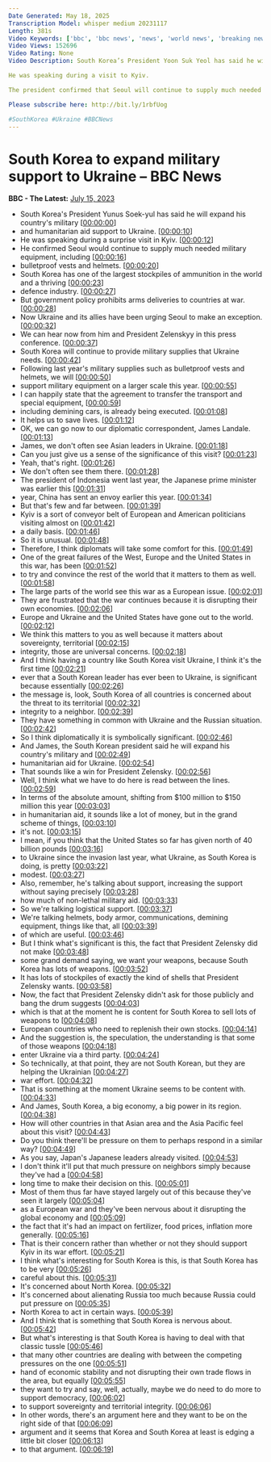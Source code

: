 ```yaml
---
Date Generated: May 18, 2025
Transcription Model: whisper medium 20231117
Length: 381s
Video Keywords: ['bbc', 'bbc news', 'news', 'world news', 'breaking news', 'us news', 'world']
Video Views: 152696
Video Rating: None
Video Description: South Korea’s President Yoon Suk Yeol has said he will expand his country’s military and humanitarian aid support to Ukraine.

He was speaking during a visit to Kyiv. 

The president confirmed that Seoul will continue to supply much needed military equipment, including bullet-proof vests and helmets.

Please subscribe here: http://bit.ly/1rbfUog

#SouthKorea #Ukraine #BBCNews
---
```


# South Korea to expand military support to Ukraine – BBC News
**BBC - The Latest:** [July 15, 2023](https://www.youtube.com/watch?v=2_WfVNmp3vs)
*  South Korea's President Yunus Soek-yul has said he will expand his country's military [[00:00:00](https://www.youtube.com/watch?v=2_WfVNmp3vs&t=0.0s)]
*  and humanitarian aid support to Ukraine. [[00:00:10](https://www.youtube.com/watch?v=2_WfVNmp3vs&t=10.08s)]
*  He was speaking during a surprise visit in Kyiv. [[00:00:12](https://www.youtube.com/watch?v=2_WfVNmp3vs&t=12.56s)]
*  He confirmed Seoul would continue to supply much needed military equipment, including [[00:00:16](https://www.youtube.com/watch?v=2_WfVNmp3vs&t=16.2s)]
*  bulletproof vests and helmets. [[00:00:20](https://www.youtube.com/watch?v=2_WfVNmp3vs&t=20.6s)]
*  South Korea has one of the largest stockpiles of ammunition in the world and a thriving [[00:00:23](https://www.youtube.com/watch?v=2_WfVNmp3vs&t=23.400000000000002s)]
*  defence industry. [[00:00:27](https://www.youtube.com/watch?v=2_WfVNmp3vs&t=27.2s)]
*  But government policy prohibits arms deliveries to countries at war. [[00:00:28](https://www.youtube.com/watch?v=2_WfVNmp3vs&t=28.599999999999998s)]
*  Now Ukraine and its allies have been urging Seoul to make an exception. [[00:00:32](https://www.youtube.com/watch?v=2_WfVNmp3vs&t=32.96s)]
*  We can hear now from him and President Zelenskyy in this press conference. [[00:00:37](https://www.youtube.com/watch?v=2_WfVNmp3vs&t=37.8s)]
*  South Korea will continue to provide military supplies that Ukraine needs. [[00:00:42](https://www.youtube.com/watch?v=2_WfVNmp3vs&t=42.16s)]
*  Following last year's military supplies such as bulletproof vests and helmets, we will [[00:00:50](https://www.youtube.com/watch?v=2_WfVNmp3vs&t=50.76s)]
*  support military equipment on a larger scale this year. [[00:00:55](https://www.youtube.com/watch?v=2_WfVNmp3vs&t=55.52s)]
*  I can happily state that the agreement to transfer the transport and special equipment, [[00:00:59](https://www.youtube.com/watch?v=2_WfVNmp3vs&t=59.2s)]
*  including demining cars, is already being executed. [[00:01:08](https://www.youtube.com/watch?v=2_WfVNmp3vs&t=68.0s)]
*  It helps us to save lives. [[00:01:12](https://www.youtube.com/watch?v=2_WfVNmp3vs&t=72.0s)]
*  OK, we can go now to our diplomatic correspondent, James Landale. [[00:01:13](https://www.youtube.com/watch?v=2_WfVNmp3vs&t=73.84s)]
*  James, we don't often see Asian leaders in Ukraine. [[00:01:18](https://www.youtube.com/watch?v=2_WfVNmp3vs&t=78.64s)]
*  Can you just give us a sense of the significance of this visit? [[00:01:23](https://www.youtube.com/watch?v=2_WfVNmp3vs&t=83.2s)]
*  Yeah, that's right. [[00:01:26](https://www.youtube.com/watch?v=2_WfVNmp3vs&t=86.24s)]
*  We don't often see them there. [[00:01:28](https://www.youtube.com/watch?v=2_WfVNmp3vs&t=88.72s)]
*  The president of Indonesia went last year, the Japanese prime minister was earlier this [[00:01:31](https://www.youtube.com/watch?v=2_WfVNmp3vs&t=91.44s)]
*  year, China has sent an envoy earlier this year. [[00:01:34](https://www.youtube.com/watch?v=2_WfVNmp3vs&t=94.88s)]
*  But that's few and far between. [[00:01:39](https://www.youtube.com/watch?v=2_WfVNmp3vs&t=99.8s)]
*  Kyiv is a sort of conveyor belt of European and American politicians visiting almost on [[00:01:42](https://www.youtube.com/watch?v=2_WfVNmp3vs&t=102.4s)]
*  a daily basis. [[00:01:46](https://www.youtube.com/watch?v=2_WfVNmp3vs&t=106.56s)]
*  So it is unusual. [[00:01:48](https://www.youtube.com/watch?v=2_WfVNmp3vs&t=108.03999999999999s)]
*  Therefore, I think diplomats will take some comfort for this. [[00:01:49](https://www.youtube.com/watch?v=2_WfVNmp3vs&t=109.28s)]
*  One of the great failures of the West, Europe and the United States in this war, has been [[00:01:52](https://www.youtube.com/watch?v=2_WfVNmp3vs&t=112.96000000000001s)]
*  to try and convince the rest of the world that it matters to them as well. [[00:01:58](https://www.youtube.com/watch?v=2_WfVNmp3vs&t=118.56s)]
*  The large parts of the world see this war as a European issue. [[00:02:01](https://www.youtube.com/watch?v=2_WfVNmp3vs&t=121.48s)]
*  They are frustrated that the war continues because it is disrupting their own economies. [[00:02:06](https://www.youtube.com/watch?v=2_WfVNmp3vs&t=126.0s)]
*  Europe and Ukraine and the United States have gone out to the world. [[00:02:12](https://www.youtube.com/watch?v=2_WfVNmp3vs&t=132.0s)]
*  We think this matters to you as well because it matters about sovereignty, territorial [[00:02:15](https://www.youtube.com/watch?v=2_WfVNmp3vs&t=135.08s)]
*  integrity, those are universal concerns. [[00:02:18](https://www.youtube.com/watch?v=2_WfVNmp3vs&t=138.88s)]
*  And I think having a country like South Korea visit Ukraine, I think it's the first time [[00:02:21](https://www.youtube.com/watch?v=2_WfVNmp3vs&t=141.72s)]
*  ever that a South Korean leader has ever been to Ukraine, is significant because essentially [[00:02:26](https://www.youtube.com/watch?v=2_WfVNmp3vs&t=146.79999999999998s)]
*  the message is, look, South Korea of all countries is concerned about the threat to its territorial [[00:02:32](https://www.youtube.com/watch?v=2_WfVNmp3vs&t=152.16s)]
*  integrity to a neighbor. [[00:02:39](https://www.youtube.com/watch?v=2_WfVNmp3vs&t=159.24s)]
*  They have something in common with Ukraine and the Russian situation. [[00:02:42](https://www.youtube.com/watch?v=2_WfVNmp3vs&t=162.82s)]
*  So I think diplomatically it is symbolically significant. [[00:02:46](https://www.youtube.com/watch?v=2_WfVNmp3vs&t=166.08s)]
*  And James, the South Korean president said he will expand his country's military and [[00:02:49](https://www.youtube.com/watch?v=2_WfVNmp3vs&t=169.68s)]
*  humanitarian aid for Ukraine. [[00:02:54](https://www.youtube.com/watch?v=2_WfVNmp3vs&t=174.92000000000002s)]
*  That sounds like a win for President Zelensky. [[00:02:56](https://www.youtube.com/watch?v=2_WfVNmp3vs&t=176.8s)]
*  Well, I think what we have to do here is read between the lines. [[00:02:59](https://www.youtube.com/watch?v=2_WfVNmp3vs&t=179.12s)]
*  In terms of the absolute amount, shifting from $100 million to $150 million this year [[00:03:03](https://www.youtube.com/watch?v=2_WfVNmp3vs&t=183.96s)]
*  in humanitarian aid, it sounds like a lot of money, but in the grand scheme of things, [[00:03:10](https://www.youtube.com/watch?v=2_WfVNmp3vs&t=190.88000000000002s)]
*  it's not. [[00:03:15](https://www.youtube.com/watch?v=2_WfVNmp3vs&t=195.32s)]
*  I mean, if you think that the United States so far has given north of 40 billion pounds [[00:03:16](https://www.youtube.com/watch?v=2_WfVNmp3vs&t=196.32s)]
*  to Ukraine since the invasion last year, what Ukraine, as South Korea is doing, is pretty [[00:03:22](https://www.youtube.com/watch?v=2_WfVNmp3vs&t=202.2s)]
*  modest. [[00:03:27](https://www.youtube.com/watch?v=2_WfVNmp3vs&t=207.67999999999998s)]
*  Also, remember, he's talking about support, increasing the support without saying precisely [[00:03:28](https://www.youtube.com/watch?v=2_WfVNmp3vs&t=208.67999999999998s)]
*  how much of non-lethal military aid. [[00:03:33](https://www.youtube.com/watch?v=2_WfVNmp3vs&t=213.79999999999998s)]
*  So we're talking logistical support. [[00:03:37](https://www.youtube.com/watch?v=2_WfVNmp3vs&t=217.04s)]
*  We're talking helmets, body armor, communications, demining equipment, things like that, all [[00:03:39](https://www.youtube.com/watch?v=2_WfVNmp3vs&t=219.64s)]
*  of which are useful. [[00:03:46](https://www.youtube.com/watch?v=2_WfVNmp3vs&t=226.76s)]
*  But I think what's significant is this, the fact that President Zelensky did not make [[00:03:48](https://www.youtube.com/watch?v=2_WfVNmp3vs&t=228.85999999999999s)]
*  some grand demand saying, we want your weapons, because South Korea has lots of weapons. [[00:03:52](https://www.youtube.com/watch?v=2_WfVNmp3vs&t=232.35999999999999s)]
*  It has lots of stockpiles of exactly the kind of shells that President Zelensky wants. [[00:03:58](https://www.youtube.com/watch?v=2_WfVNmp3vs&t=238.0s)]
*  Now, the fact that President Zelensky didn't ask for those publicly and bang the drum suggests [[00:04:03](https://www.youtube.com/watch?v=2_WfVNmp3vs&t=243.07999999999998s)]
*  which is that at the moment he is content for South Korea to sell lots of weapons to [[00:04:08](https://www.youtube.com/watch?v=2_WfVNmp3vs&t=248.44s)]
*  European countries who need to replenish their own stocks. [[00:04:14](https://www.youtube.com/watch?v=2_WfVNmp3vs&t=254.04s)]
*  And the suggestion is, the speculation, the understanding is that some of those weapons [[00:04:18](https://www.youtube.com/watch?v=2_WfVNmp3vs&t=258.76s)]
*  enter Ukraine via a third party. [[00:04:24](https://www.youtube.com/watch?v=2_WfVNmp3vs&t=264.36s)]
*  So technically, at that point, they are not South Korean, but they are helping the Ukrainian [[00:04:27](https://www.youtube.com/watch?v=2_WfVNmp3vs&t=267.15999999999997s)]
*  war effort. [[00:04:32](https://www.youtube.com/watch?v=2_WfVNmp3vs&t=272.84s)]
*  That is something at the moment Ukraine seems to be content with. [[00:04:33](https://www.youtube.com/watch?v=2_WfVNmp3vs&t=273.84s)]
*  And James, South Korea, a big economy, a big power in its region. [[00:04:38](https://www.youtube.com/watch?v=2_WfVNmp3vs&t=278.91999999999996s)]
*  How will other countries in that Asian area and the Asia Pacific feel about this visit? [[00:04:43](https://www.youtube.com/watch?v=2_WfVNmp3vs&t=283.91999999999996s)]
*  Do you think there'll be pressure on them to perhaps respond in a similar way? [[00:04:49](https://www.youtube.com/watch?v=2_WfVNmp3vs&t=289.59999999999997s)]
*  As you say, Japan's Japanese leaders already visited. [[00:04:53](https://www.youtube.com/watch?v=2_WfVNmp3vs&t=293.84s)]
*  I don't think it'll put that much pressure on neighbors simply because they've had a [[00:04:58](https://www.youtube.com/watch?v=2_WfVNmp3vs&t=298.23999999999995s)]
*  long time to make their decision on this. [[00:05:01](https://www.youtube.com/watch?v=2_WfVNmp3vs&t=301.47999999999996s)]
*  Most of them thus far have stayed largely out of this because they've seen it largely [[00:05:04](https://www.youtube.com/watch?v=2_WfVNmp3vs&t=304.22s)]
*  as a European war and they've been nervous about it disrupting the global economy and [[00:05:09](https://www.youtube.com/watch?v=2_WfVNmp3vs&t=309.34000000000003s)]
*  the fact that it's had an impact on fertilizer, food prices, inflation more generally. [[00:05:16](https://www.youtube.com/watch?v=2_WfVNmp3vs&t=316.22s)]
*  That is their concern rather than whether or not they should support Kyiv in its war effort. [[00:05:21](https://www.youtube.com/watch?v=2_WfVNmp3vs&t=321.42s)]
*  I think what's interesting for South Korea is this, is that South Korea has to be very [[00:05:26](https://www.youtube.com/watch?v=2_WfVNmp3vs&t=326.94000000000005s)]
*  careful about this. [[00:05:31](https://www.youtube.com/watch?v=2_WfVNmp3vs&t=331.02000000000004s)]
*  It's concerned about North Korea. [[00:05:32](https://www.youtube.com/watch?v=2_WfVNmp3vs&t=332.78000000000003s)]
*  It's concerned about alienating Russia too much because Russia could put pressure on [[00:05:35](https://www.youtube.com/watch?v=2_WfVNmp3vs&t=335.18s)]
*  North Korea to act in certain ways. [[00:05:39](https://www.youtube.com/watch?v=2_WfVNmp3vs&t=339.74s)]
*  And I think that is something that South Korea is nervous about. [[00:05:42](https://www.youtube.com/watch?v=2_WfVNmp3vs&t=342.62s)]
*  But what's interesting is that South Korea is having to deal with that classic tussle [[00:05:46](https://www.youtube.com/watch?v=2_WfVNmp3vs&t=346.22s)]
*  that many other countries are dealing with between the competing pressures on the one [[00:05:51](https://www.youtube.com/watch?v=2_WfVNmp3vs&t=351.18s)]
*  hand of economic stability and not disrupting their own trade flows in the area, but equally [[00:05:55](https://www.youtube.com/watch?v=2_WfVNmp3vs&t=355.9s)]
*  they want to try and say, well, actually, maybe we do need to do more to support democracy, [[00:06:02](https://www.youtube.com/watch?v=2_WfVNmp3vs&t=362.62s)]
*  to support sovereignty and territorial integrity. [[00:06:06](https://www.youtube.com/watch?v=2_WfVNmp3vs&t=366.53999999999996s)]
*  In other words, there's an argument here and they want to be on the right side of that [[00:06:09](https://www.youtube.com/watch?v=2_WfVNmp3vs&t=369.02s)]
*  argument and it seems that Korea and South Korea at least is edging a little bit closer [[00:06:13](https://www.youtube.com/watch?v=2_WfVNmp3vs&t=373.02s)]
*  to that argument. [[00:06:19](https://www.youtube.com/watch?v=2_WfVNmp3vs&t=379.09999999999997s)]

